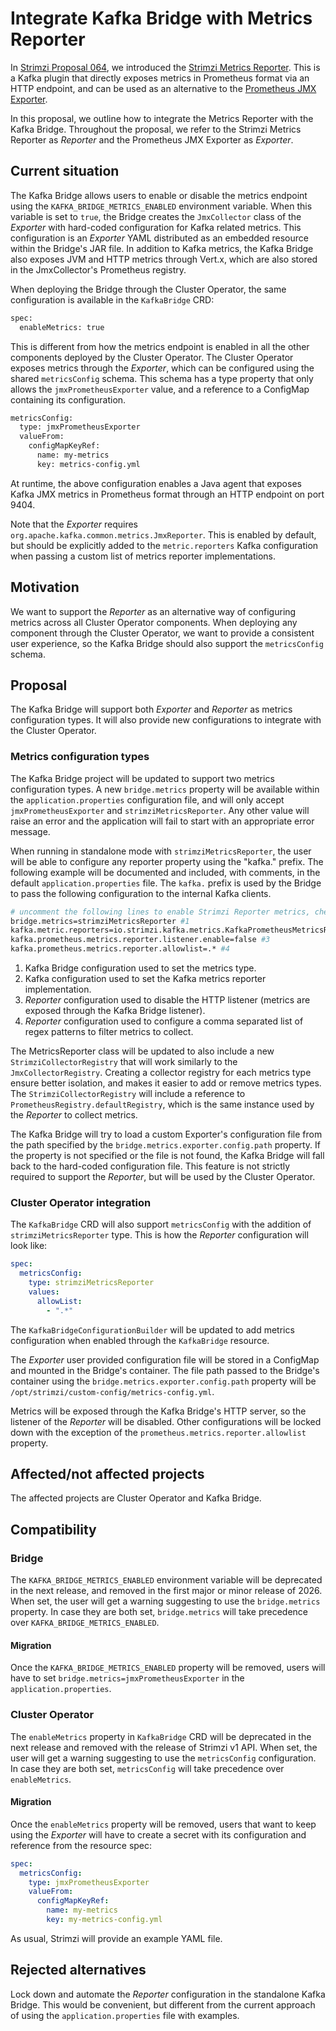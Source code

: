 # Integrate Kafka Bridge with Metrics Reporter

In [Strimzi Proposal 064](https://github.com/strimzi/proposals/blob/main/064-prometheus-metrics-reporter.md), we introduced the [Strimzi Metrics Reporter](https://github.com/strimzi/metrics-reporter).
This is a Kafka plugin that directly exposes metrics in Prometheus format via an HTTP endpoint, and can be used as an alternative to the [Prometheus JMX Exporter](https://github.com/prometheus/jmx_exporter). 

In this proposal, we outline how to integrate the Metrics Reporter with the Kafka Bridge.
Throughout the proposal, we refer to the Strimzi Metrics Reporter as *Reporter* and the Prometheus JMX Exporter as *Exporter*.

## Current situation

The Kafka Bridge allows users to enable or disable the metrics endpoint using the `KAFKA_BRIDGE_METRICS_ENABLED` environment variable.
When this variable is set to `true`, the Bridge creates the `JmxCollector` class of the *Exporter* with hard-coded configuration for Kafka related metrics.
This configuration is an *Exporter* YAML distributed as an embedded resource within the Bridge's JAR file.
In addition to Kafka metrics, the Kafka Bridge also exposes JVM and HTTP metrics through Vert.x, which are also stored in the JmxCollector's Prometheus registry.

When deploying the Bridge through the Cluster Operator, the same configuration is available in the `KafkaBridge` CRD:

```sh
spec:
  enableMetrics: true
```

This is different from how the metrics endpoint is enabled in all the other components deployed by the Cluster Operator.
The Cluster Operator exposes metrics through the *Exporter*, which can be configured using the shared `metricsConfig` schema.
This schema has a type property that only allows the `jmxPrometheusExporter` value, and a reference to a ConfigMap containing its configuration.

```sh
metricsConfig:
  type: jmxPrometheusExporter
  valueFrom:
    configMapKeyRef:
      name: my-metrics
      key: metrics-config.yml
```

At runtime, the above configuration enables a Java agent that exposes Kafka JMX metrics in Prometheus format through an HTTP endpoint on port 9404.

Note that the *Exporter* requires `org.apache.kafka.common.metrics.JmxReporter`.
This is enabled by default, but should be explicitly added to the `metric.reporters` Kafka configuration when passing a custom list of metrics reporter implementations. 

## Motivation

We want to support the *Reporter* as an alternative way of configuring metrics across all Cluster Operator components.
When deploying any component through the Cluster Operator, we want to provide a consistent user experience, so the Kafka Bridge should also support the `metricsConfig` schema. 

## Proposal

The Kafka Bridge will support both *Exporter* and *Reporter* as metrics configuration types.
It will also provide new configurations to integrate with the Cluster Operator.

### Metrics configuration types

The Kafka Bridge project will be updated to support two metrics configuration types.
A new `bridge.metrics` property will be available within the `application.properties` configuration file, and will only accept `jmxPrometheusExporter` and `strimziMetricsReporter`.
Any other value will raise an error and the application will fail to start with an appropriate error message.

When running in standalone mode with `strimziMetricsReporter`, the user will be able to configure any reporter property using the "kafka." prefix.
The following example will be documented and included, with comments, in the default `application.properties` file.
The `kafka.` prefix is used by the Bridge to pass the following configuration to the internal Kafka clients.

```sh
# uncomment the following lines to enable Strimzi Reporter metrics, check the documentation for more details
bridge.metrics=strimziMetricsReporter #1
kafka.metric.reporters=io.strimzi.kafka.metrics.KafkaPrometheusMetricsReporter #2
kafka.prometheus.metrics.reporter.listener.enable=false #3
kafka.prometheus.metrics.reporter.allowlist=.* #4
```

1. Kafka Bridge configuration used to set the metrics type.
2. Kafka configuration used to set the Kafka metrics reporter implementation.
3. *Reporter* configuration used to disable the HTTP listener (metrics are exposed through the Kafka Bridge listener).
4. *Reporter* configuration used to configure a comma separated list of regex patterns to filter metrics to collect.

The MetricsReporter class will be updated to also include a new `StrimziCollectorRegistry` that will work similarly to the `JmxCollectorRegistry`.
Creating a collector registry for each metrics type ensure better isolation, and makes it easier to add or remove metrics types.
The `StrimziCollectorRegistry` will include a reference to `PrometheusRegistry.defaultRegistry`, which is the same instance used by the *Reporter* to collect metrics.

The Kafka Bridge will try to load a custom Exporter's configuration file from the path specified by the `bridge.metrics.exporter.config.path` property.
If the property is not specified or the file is not found, the Kafka Bridge will fall back to the hard-coded configuration file.
This feature is not strictly required to support the *Reporter*, but will be used by the Cluster Operator.

### Cluster Operator integration

The `KafkaBridge` CRD will also support `metricsConfig` with the addition of `strimziMetricsReporter` type.
This is how the *Reporter* configuration will look like:

```yaml
spec:
  metricsConfig:
    type: strimziMetricsReporter
    values:
      allowList:
        - ".*"
```

The `KafkaBridgeConfigurationBuilder` will be updated to add metrics configuration when enabled through the `KafkaBridge` resource.

The *Exporter* user provided configuration file will be stored in a ConfigMap and mounted in the Bridge's container.
The file path passed to the Bridge's container using the `bridge.metrics.exporter.config.path` property will be `/opt/strimzi/custom-config/metrics-config.yml`.

Metrics will be exposed through the Kafka Bridge's HTTP server, so the listener of the *Reporter* will be disabled.
Other configurations will be locked down with the exception of the `prometheus.metrics.reporter.allowlist` property.

## Affected/not affected projects

The affected projects are Cluster Operator and Kafka Bridge.

## Compatibility

### Bridge

The `KAFKA_BRIDGE_METRICS_ENABLED` environment variable will be deprecated in the next release, and removed in the first major or minor release of 2026.
When set, the user will get a warning suggesting to use the `bridge.metrics` property.
In case they are both set, `bridge.metrics` will take precedence over `KAFKA_BRIDGE_METRICS_ENABLED`.

#### Migration

Once the `KAFKA_BRIDGE_METRICS_ENABLED` property will be removed, users will have to set `bridge.metrics=jmxPrometheusExporter` in the `application.properties`.

### Cluster Operator

The `enableMetrics` property in `KafkaBridge` CRD will be deprecated in the next release and removed with the release of Strimzi v1 API.
When set, the user will get a warning suggesting to use the `metricsConfig` configuration.
In case they are both set, `metricsConfig` will take precedence over `enableMetrics`.

#### Migration

Once the `enableMetrics` property will be removed, users that want to keep using the *Exporter* will have to create a secret with its configuration and reference from the resource spec:

```yaml
spec:
  metricsConfig:
    type: jmxPrometheusExporter
    valueFrom:
      configMapKeyRef:
        name: my-metrics
        key: my-metrics-config.yml
```

As usual, Strimzi will provide an example YAML file.

## Rejected alternatives

Lock down and automate the *Reporter* configuration in the standalone Kafka Bridge.
This would be convenient, but different from the current approach of using the `application.properties` file with examples.
